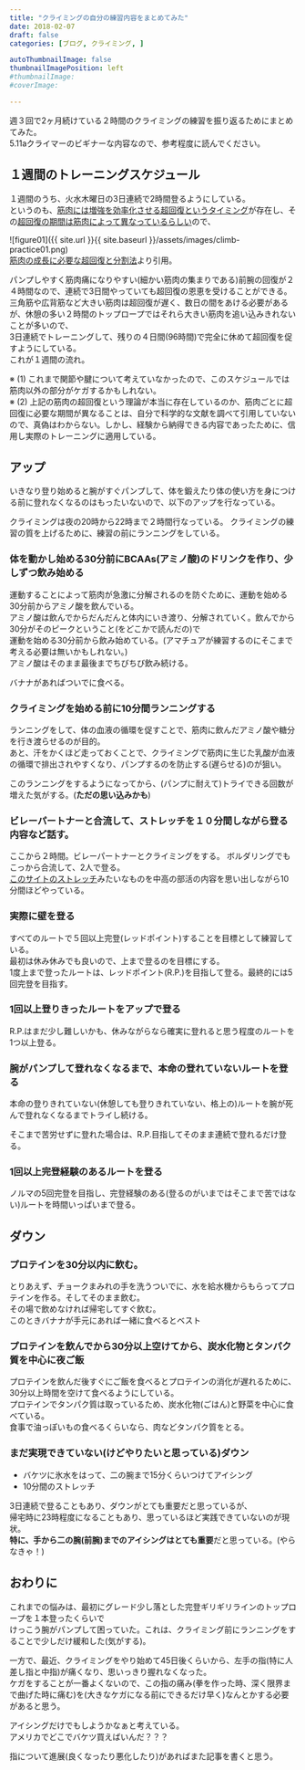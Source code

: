 ```yaml
---
title: "クライミングの自分の練習内容をまとめてみた"
date: 2018-02-07
draft: false
categories: [ブログ, クライミング, ]

autoThumbnailImage: false
thumbnailImagePosition: left
#thumbnailImage:
#coverImage:

---
```


週３回で2ヶ月続けている２時間のクライミングの練習を振り返るためにまとめてみた。  
5.11aクライマーのビギナーな内容なので、参考程度に読んでください。  

## １週間のトレーニングスケジュール

１週間のうち、火水木曜日の3日連続で2時間登るようにしている。  
というのも、[筋肉には増強を効率化させる超回復というタイミング](https://papaoshigoto.com/archives/121)が存在し、その[超回復の期間は筋肉によって異なっているらしい](http://homegym-training.com/training/training1_06.html)ので、  

![figure01]({{ site.url }}{{ site.baseurl }}/assets/images/climb-practice01.png)  
[筋肉の成長に必要な超回復と分割法](http://homegym-training.com/training/training1_06.html)より引用。  

パンプしやすく筋肉痛になりやすい(細かい筋肉の集まりである)前腕の回復が２４時間なので、連続で3日間やっていても超回復の恩恵を受けることができる。  
三角筋や広背筋など大きい筋肉は超回復が遅く、数日の間をあける必要があるが、休憩の多い２時間のトップロープではそれら大きい筋肉を追い込みきれないことが多いので、  
3日連続でトレーニングして、残りの４日間(96時間)で完全に休めて超回復を促すようにしている。  
これが１週間の流れ。  

※ (1) これまで関節や腱について考えていなかったので、このスケジュールでは筋肉以外の部分がケガするかもしれない。  
※ (2) 上記の筋肉の超回復という理論が本当に存在しているのか、筋肉ごとに超回復に必要な期間が異なることは、自分で科学的な文献を調べて引用していないので、真偽はわからない。しかし、経験から納得できる内容であったために、信用し実際のトレーニングに適用している。  


## アップ

いきなり登り始めると腕がすぐパンプして、体を鍛えたり体の使い方を身につける前に登れなくなるのはもったいないので、以下のアップを行なっている。  

クライミングは夜の20時から22時まで２時間行なっている。 クライミングの練習の質を上げるために、練習の前にランニングをしている。  

### 体を動かし始める30分前にBCAAs(アミノ酸)のドリンクを作り、少しずつ飲み始める

運動することによって筋肉が急激に分解されるのを防ぐために、運動を始める30分前からアミノ酸を飲んでいる。  
アミノ酸は飲んでからだんだんと体内にいき渡り、分解されていく。飲んでから30分がそのピークということ(をどこかで読んだの)で  
運動を始める30分前から飲み始めている。(アマチュアが練習するのにそこまで考える必要は無いかもしれない。)  
アミノ酸はそのまま最後までちびちび飲み続ける。  

バナナがあればついでに食べる。  


### クライミングを始める前に10分間ランニングする

ランニングをして、体の血液の循環を促すことで、筋肉に飲んだアミノ酸や糖分を行き渡らせるのが目的。  
あと、汗をかくほど走っておくことで、クライミングで筋肉に生じた乳酸が血液の循環で排出されやすくなり、パンプするのを防止する(遅らせる)のが狙い。  

このランニングをするようになってから、(パンプに耐えて)トライできる回数が増えた気がする。(**ただの思い込みかも**)  

### ビレーパートナーと合流して、ストレッチを１０分間しながら登る内容など話す。

ここから２時間。ビレーパートナーとクライミングをする。  ボルダリングでもこっから合流して、2人で登る。  
[このサイトのストレッチ](https://www.climbing-net.com/general/%E9%87%8E%E5%8F%A3%E5%95%93%E4%BB%A3%E3%81%AB%E6%95%99%E3%82%8F%E3%82%8B%E3%82%AF%E3%83%A9%E3%82%A4%E3%83%9F%E3%83%B3%E3%82%B0%E3%83%BB%E3%83%9C%E3%83%AB%E3%83%80%E3%83%AA%E3%83%B3%E3%82%B0%E5%89%8D/)みたいなものを中高の部活の内容を思い出しながら10分間ほどやっている。  

### **実際に壁を登る**

すべてのルートで５回以上完登(レッドポイント)することを目標として練習している。  
最初は休み休みでも良いので、上まで登るのを目標にする。  
1度上まで登ったルートは、レッドポイント(R.P.)を目指して登る。最終的には5回完登を目指す。  

### 1回以上登りきったルートをアップで登る

R.P.はまだ少し難しいかも、休みながらなら確実に登れると思う程度のルートを1つ以上登る。  

### 腕がパンプして登れなくなるまで、本命の登れていないルートを登る

本命の登りきれていない(休憩しても登りきれていない、格上の)ルートを腕が死んで登れなくなるまでトライし続ける。  

そこまで苦労せずに登れた場合は、R.P.目指してそのまま連続で登れるだけ登る。  

### 1回以上完登経験のあるルートを登る

ノルマの5回完登を目指し、完登経験のある(登るのがいまではそこまで苦ではない)ルートを時間いっぱいまで登る。  

## ダウン

### プロテインを30分以内に飲む。

とりあえず、チョークまみれの手を洗うついでに、水を給水機からもらってプロテインを作る。そしてそのまま飲む。  
その場で飲めなければ帰宅してすぐ飲む。  
このときバナナが手元にあれば一緒に食べるとベスト  

### プロテインを飲んでから30分以上空けてから、炭水化物とタンパク質を中心に夜ご飯

プロテインを飲んだ後すぐにご飯を食べるとプロテインの消化が遅れるために、30分以上時間を空けて食べるようにしている。  
プロテインでタンパク質は取っているため、炭水化物(ごはん)と野菜を中心に食べている。  
食事で油っぽいもの食べるくらいなら、肉などタンパク質をとる。   


### まだ実現できていない(けどやりたいと思っている)ダウン

- バケツに氷水をはって、二の腕まで15分くらいつけてアイシング
- 10分間のストレッチ

3日連続で登ることもあり、ダウンがとても重要だと思っているが、  
帰宅時に23時程度になることもあり、思っているほど実践できていないのが現状。  
**特に、手から二の腕(前腕)までのアイシングはとても重要**だと思っている。(やらなきゃ！)  

## おわりに
これまでの悩みは、最初にグレード少し落とした完登ギリギリラインのトップロープを１本登ったくらいで  
けっこう腕がパンプして困っていた。これは、クライミング前にランニングをすることで少しだけ緩和した(気がする)。  

一方で、最近、クライミングをやり始めて45日後くらいから、左手の指(特に人差し指と中指)が痛くなり、思いっきり握れなくなった。  
ケガをすることが一番よくないので、この指の痛み(拳を作った時、深く限界まで曲げた時に痛む)を(大きなケガになる前にできるだけ早く)なんとかする必要があると思う。  

アイシングだけでもしようかなぁと考えている。  
アメリカでどこでバケツ買えばいんだ？？？  

指について進展(良くなったり悪化したり)があればまた記事を書くと思う。    
